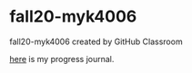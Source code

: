 # fall20-myk4006
fall20-myk4006 created by GitHub Classroom

[here](https://bu-ie-360.github.io/fall20-myk4006) is my progress journal. 
